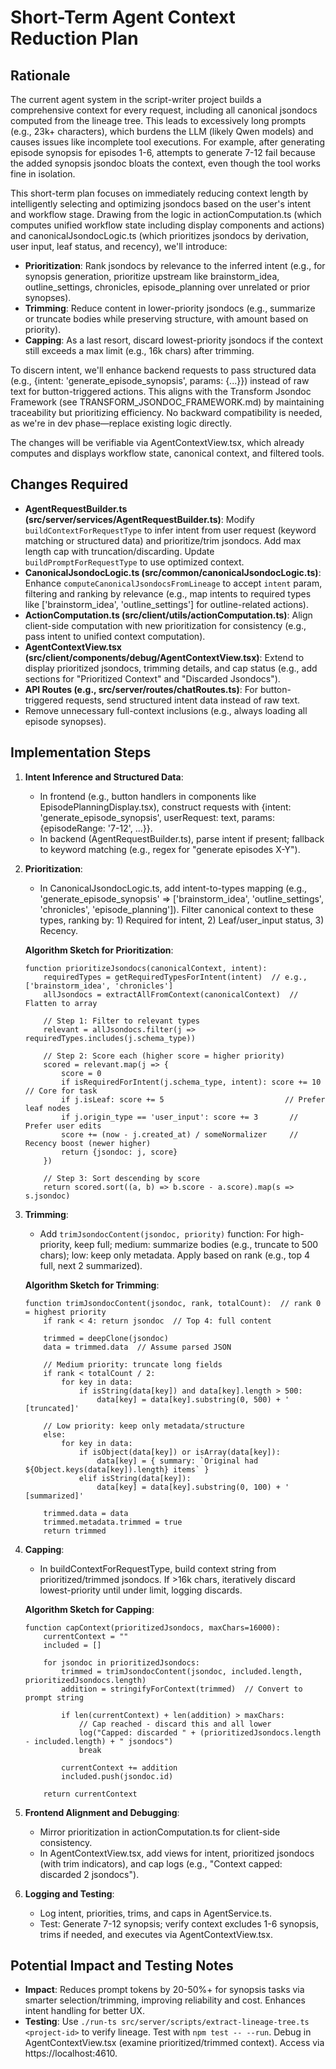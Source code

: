 # Short-Term Agent Context Reduction Plan

## Rationale

The current agent system in the script-writer project builds a comprehensive context for every request, including all canonical jsondocs computed from the lineage tree. This leads to excessively long prompts (e.g., 23k+ characters), which burdens the LLM (likely Qwen models) and causes issues like incomplete tool executions. For example, after generating episode synopsis for episodes 1-6, attempts to generate 7-12 fail because the added synopsis jsondoc bloats the context, even though the tool works fine in isolation.

This short-term plan focuses on immediately reducing context length by intelligently selecting and optimizing jsondocs based on the user's intent and workflow stage. Drawing from the logic in actionComputation.ts (which computes unified workflow state including display components and actions) and canonicalJsondocLogic.ts (which prioritizes jsondocs by derivation, user input, leaf status, and recency), we'll introduce:
- **Prioritization**: Rank jsondocs by relevance to the inferred intent (e.g., for synopsis generation, prioritize upstream like brainstorm_idea, outline_settings, chronicles, episode_planning over unrelated or prior synopses).
- **Trimming**: Reduce content in lower-priority jsondocs (e.g., summarize or truncate bodies while preserving structure, with amount based on priority).
- **Capping**: As a last resort, discard lowest-priority jsondocs if the context still exceeds a max limit (e.g., 16k chars) after trimming.

To discern intent, we'll enhance backend requests to pass structured data (e.g., {intent: 'generate_episode_synopsis', params: {...}}) instead of raw text for button-triggered actions. This aligns with the Transform Jsondoc Framework (see TRANSFORM_JSONDOC_FRAMEWORK.md) by maintaining traceability but prioritizing efficiency. No backward compatibility is needed, as we're in dev phase—replace existing logic directly.

The changes will be verifiable via AgentContextView.tsx, which already computes and displays workflow state, canonical context, and filtered tools.

## Changes Required

- **AgentRequestBuilder.ts (src/server/services/AgentRequestBuilder.ts)**: Modify `buildContextForRequestType` to infer intent from user request (keyword matching or structured data) and prioritize/trim jsondocs. Add max length cap with truncation/discarding. Update `buildPromptForRequestType` to use optimized context.
- **CanonicalJsondocLogic.ts (src/common/canonicalJsondocLogic.ts)**: Enhance `computeCanonicalJsondocsFromLineage` to accept `intent` param, filtering and ranking by relevance (e.g., map intents to required types like ['brainstorm_idea', 'outline_settings'] for outline-related actions).
- **ActionComputation.ts (src/client/utils/actionComputation.ts)**: Align client-side computation with new prioritization for consistency (e.g., pass intent to unified context computation).
- **AgentContextView.tsx (src/client/components/debug/AgentContextView.tsx)**: Extend to display prioritized jsondocs, trimming details, and cap status (e.g., add sections for "Prioritized Context" and "Discarded Jsondocs").
- **API Routes (e.g., src/server/routes/chatRoutes.ts)**: For button-triggered requests, send structured intent data instead of raw text.
- Remove unnecessary full-context inclusions (e.g., always loading all episode synopses).

## Implementation Steps

1. **Intent Inference and Structured Data**:
   - In frontend (e.g., button handlers in components like EpisodePlanningDisplay.tsx), construct requests with {intent: 'generate_episode_synopsis', userRequest: text, params: {episodeRange: '7-12', ...}}.
   - In backend (AgentRequestBuilder.ts), parse intent if present; fallback to keyword matching (e.g., regex for "generate episodes X-Y").

2. **Prioritization**:
   - In CanonicalJsondocLogic.ts, add intent-to-types mapping (e.g., 'generate_episode_synopsis' => ['brainstorm_idea', 'outline_settings', 'chronicles', 'episode_planning']). Filter canonical context to these types, ranking by: 1) Required for intent, 2) Leaf/user_input status, 3) Recency.

   **Algorithm Sketch for Prioritization**:
   ```
   function prioritizeJsondocs(canonicalContext, intent):
       requiredTypes = getRequiredTypesForIntent(intent)  // e.g., ['brainstorm_idea', 'chronicles']
       allJsondocs = extractAllFromContext(canonicalContext)  // Flatten to array
       
       // Step 1: Filter to relevant types
       relevant = allJsondocs.filter(j => requiredTypes.includes(j.schema_type))
       
       // Step 2: Score each (higher score = higher priority)
       scored = relevant.map(j => {
           score = 0
           if isRequiredForIntent(j.schema_type, intent): score += 10  // Core for task
           if j.isLeaf: score += 5                           // Prefer leaf nodes
           if j.origin_type == 'user_input': score += 3       // Prefer user edits
           score += (now - j.created_at) / someNormalizer     // Recency boost (newer higher)
           return {jsondoc: j, score}
       })
       
       // Step 3: Sort descending by score
       return scored.sort((a, b) => b.score - a.score).map(s => s.jsondoc)
   ```

3. **Trimming**:
   - Add `trimJsondocContent(jsondoc, priority)` function: For high-priority, keep full; medium: summarize bodies (e.g., truncate to 500 chars); low: keep only metadata. Apply based on rank (e.g., top 4 full, next 2 summarized).

   **Algorithm Sketch for Trimming**:
   ```
   function trimJsondocContent(jsondoc, rank, totalCount):  // rank 0 = highest priority
       if rank < 4: return jsondoc  // Top 4: full content
       
       trimmed = deepClone(jsondoc)
       data = trimmed.data  // Assume parsed JSON
       
       // Medium priority: truncate long fields
       if rank < totalCount / 2:
           for key in data:
               if isString(data[key]) and data[key].length > 500:
                   data[key] = data[key].substring(0, 500) + ' [truncated]'
       
       // Low priority: keep only metadata/structure
       else:
           for key in data:
               if isObject(data[key]) or isArray(data[key]):
                   data[key] = { summary: `Original had ${Object.keys(data[key]).length} items` }
               elif isString(data[key]):
                   data[key] = data[key].substring(0, 100) + ' [summarized]'
       
       trimmed.data = data
       trimmed.metadata.trimmed = true
       return trimmed
   ```

4. **Capping**:
   - In buildContextForRequestType, build context string from prioritized/trimmed jsondocs. If >16k chars, iteratively discard lowest-priority until under limit, logging discards.

   **Algorithm Sketch for Capping**:
   ```
   function capContext(prioritizedJsondocs, maxChars=16000):
       currentContext = ""
       included = []
       
       for jsondoc in prioritizedJsondocs:
           trimmed = trimJsondocContent(jsondoc, included.length, prioritizedJsondocs.length)
           addition = stringifyForContext(trimmed)  // Convert to prompt string
           
           if len(currentContext) + len(addition) > maxChars:
               // Cap reached - discard this and all lower
               log("Capped: discarded " + (prioritizedJsondocs.length - included.length) + " jsondocs")
               break
           
           currentContext += addition
           included.push(jsondoc.id)
       
       return currentContext
   ```

5. **Frontend Alignment and Debugging**:
   - Mirror prioritization in actionComputation.ts for client-side consistency.
   - In AgentContextView.tsx, add views for intent, prioritized jsondocs (with trim indicators), and cap logs (e.g., "Context capped: discarded 2 jsondocs").

6. **Logging and Testing**:
   - Log intent, priorities, trims, and caps in AgentService.ts.
   - Test: Generate 7-12 synopsis; verify context excludes 1-6 synopsis, trims if needed, and executes via AgentContextView.tsx.

## Potential Impact and Testing Notes
- **Impact**: Reduces prompt tokens by 20-50%+ for synopsis tasks via smarter selection/trimming, improving reliability and cost. Enhances intent handling for better UX.
- **Testing**: Use `./run-ts src/server/scripts/extract-lineage-tree.ts <project-id>` to verify lineage. Test with `npm test -- --run`. Debug in AgentContextView.tsx (examine prioritized/trimmed context). Access via https://localhost:4610. 